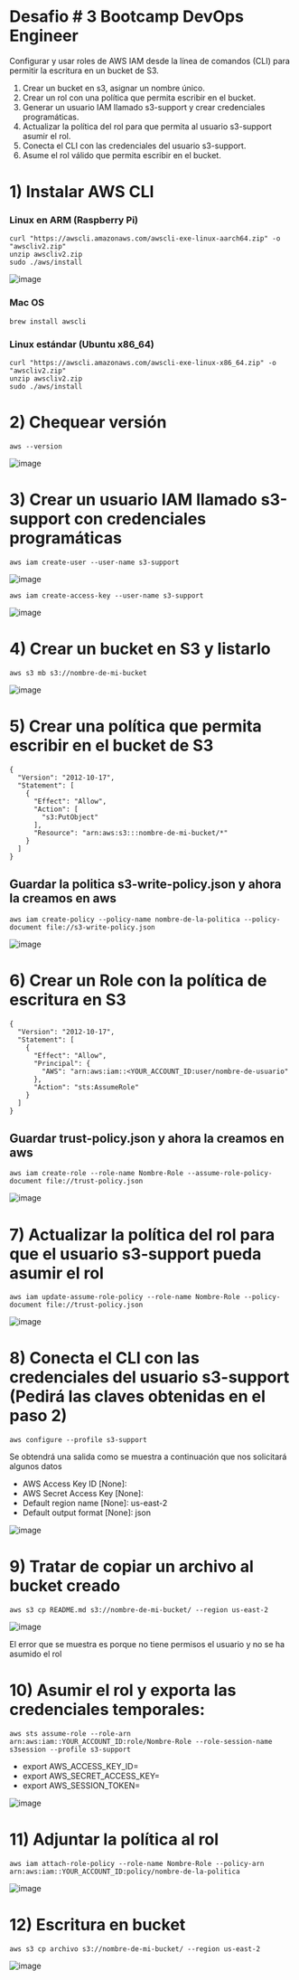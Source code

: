 # **Desafio # 3 Bootcamp DevOps Engineer**
Configurar y usar roles de AWS IAM desde la línea de comandos (CLI) para permitir la escritura en un bucket de S3.

1. Crear un bucket en s3, asignar un nombre único.
2. Crear un rol con una política que permita escribir en el bucket.
3. Generar un usuario IAM llamado s3-support y crear credenciales programáticas.
4. Actualizar la política del rol para que permita al usuario s3-support asumir el rol.
5. Conecta el CLI con las credenciales del usuario s3-support.
6. Asume el rol válido que permita escribir en el bucket.

# 1) Instalar AWS CLI

### Linux en ARM (Raspberry Pi)
```
curl "https://awscli.amazonaws.com/awscli-exe-linux-aarch64.zip" -o "awscliv2.zip"
unzip awscliv2.zip
sudo ./aws/install
```
![image](https://github.com/user-attachments/assets/a4e8596b-d6e4-4164-813f-0783780cc935)
### Mac OS 
```
brew install awscli
```
### Linux estándar (Ubuntu x86_64)
```
curl "https://awscli.amazonaws.com/awscli-exe-linux-x86_64.zip" -o "awscliv2.zip"
unzip awscliv2.zip
sudo ./aws/install
```
# 2) Chequear versión
```
aws --version
```
![image](https://github.com/user-attachments/assets/22cdcd31-038f-4e70-ac4c-9224d5dc1d34)

# 3) Crear un usuario IAM llamado s3-support con credenciales programáticas
```
aws iam create-user --user-name s3-support
```
![image](https://github.com/user-attachments/assets/a22b7fa1-2ffd-4ca3-9de6-4dc9787d4c3a)

```
aws iam create-access-key --user-name s3-support
```
![image](https://github.com/user-attachments/assets/f80197e8-5631-4c59-8e7c-dc78e8422321)

# 4) Crear un bucket en S3 y listarlo
```
aws s3 mb s3://nombre-de-mi-bucket
```
![image](https://github.com/user-attachments/assets/b8ef353b-4fc8-4651-8436-3e0294fdbfdf)

# 5) Crear una política que permita escribir en el bucket de S3
```
{
  "Version": "2012-10-17",
  "Statement": [
    {
      "Effect": "Allow",
      "Action": [
        "s3:PutObject"
      ],
      "Resource": "arn:aws:s3:::nombre-de-mi-bucket/*"
    }
  ]
}
```
## Guardar la politica s3-write-policy.json y ahora la creamos en aws
```
aws iam create-policy --policy-name nombre-de-la-politica --policy-document file://s3-write-policy.json
```
![image](https://github.com/user-attachments/assets/8e854e1f-61e6-4bdf-8687-de5829744533)

# 6) Crear un Role con la política de escritura en S3
```
{
  "Version": "2012-10-17",
  "Statement": [
    {
      "Effect": "Allow",
      "Principal": {
        "AWS": "arn:aws:iam::<YOUR_ACCOUNT_ID:user/nombre-de-usuario"
      },
      "Action": "sts:AssumeRole"
    }
  ]
}
```
## Guardar trust-policy.json y ahora la creamos en aws
```
aws iam create-role --role-name Nombre-Role --assume-role-policy-document file://trust-policy.json
```
![image](https://github.com/user-attachments/assets/72b1b259-e7a3-4314-8ac0-9684e3c72523)

# 7) Actualizar la política del rol para que el usuario s3-support pueda asumir el rol
```
aws iam update-assume-role-policy --role-name Nombre-Role --policy-document file://trust-policy.json
```
![image](https://github.com/user-attachments/assets/91f77573-9439-4d7b-ab7b-7240bc0f0449)

# 8) Conecta el CLI con las credenciales del usuario s3-support (Pedirá las claves obtenidas en el paso 2)
```
aws configure --profile s3-support 
```
Se obtendrá una salida como se muestra a continuación que nos solicitará algunos datos

- AWS Access Key ID [None]: 
- AWS Secret Access Key [None]: 
- Default region name [None]: us-east-2
- Default output format [None]: json

![image](https://github.com/user-attachments/assets/6a93d029-d178-4ad0-bbd7-22a1f42f87b3)

# 9) Tratar de copiar un archivo al bucket creado
```
aws s3 cp README.md s3://nombre-de-mi-bucket/ --region us-east-2
```
![image](https://github.com/user-attachments/assets/2d749470-10eb-4955-ac2a-f8fc229e5e40)

El error que se muestra es porque  no tiene permisos el usuario y no se ha asumido el rol

# 10) Asumir el rol y exporta las credenciales temporales:
```
aws sts assume-role --role-arn arn:aws:iam::YOUR_ACCOUNT_ID:role/Nombre-Role --role-session-name s3session --profile s3-support
```
- export AWS_ACCESS_KEY_ID=<AccessKeyId>
- export AWS_SECRET_ACCESS_KEY=<SecretAccessKey>
- export AWS_SESSION_TOKEN=<SessionToken>

![image](https://github.com/user-attachments/assets/ef8d6925-2cb6-471f-b4ed-b8f459eb2353)

# 11) Adjuntar la política al rol
```
aws iam attach-role-policy --role-name Nombre-Role --policy-arn arn:aws:iam::YOUR_ACCOUNT_ID:policy/nombre-de-la-politica 
```
![image](https://github.com/user-attachments/assets/3d2a854b-4812-42c5-88b4-67fc9761161e)

# 12) Escritura en bucket
```
aws s3 cp archivo s3://nombre-de-mi-bucket/ --region us-east-2
```
![image](https://github.com/user-attachments/assets/d5d06297-db18-4097-9580-c0cd5d417635)

